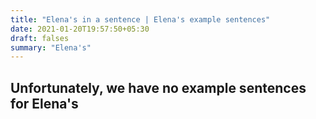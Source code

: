 ```yaml
---
title: "Elena's in a sentence | Elena's example sentences"
date: 2021-01-20T19:57:50+05:30
draft: falses
summary: "Elena's"
---
```

## Unfortunately, we have no example sentences for Elena's                 
